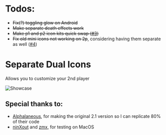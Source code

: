 # Todos:
- ~~Fix(?) toggling glow on Android~~
- ~~Make separate death effects work~~
- ~~Make p1 and p2 icon kits quick swap ([#3](https://github.com/Weebifying/separate-dual-icons-geode/issues/3))~~
- ~~Fix old mini icons not working on 2p~~, considering having them separate as well ([#4](https://github.com/Weebifying/separate-dual-icons-geode/issues/4))

# Separate Dual Icons

Allows you to customize your 2nd player

![Showcase](weebify.separate_dual_icons/image.png)

## Special thanks to:
- [Alphalaneous](user:7834088), for making the original 2.1 version so I can replicate 80% of their code
- [ninXout](user:7479054) and [zmx](user:5327860), for testing on MacOS